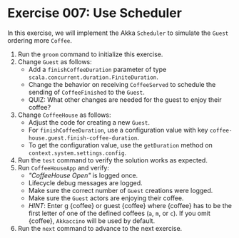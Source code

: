 # Exercise 007: Use Scheduler

In this exercise, we will implement the Akka `Scheduler` to simulate the `Guest` ordering more `Coffee`.

1. Run the `groom` command to initialize this exercise.
2. Change `Guest` as follows:
    - Add a `finishCoffeeDuration` parameter of type `scala.concurrent.duration.FiniteDuration`.
    - Change the behavior on receiving `CoffeeServed` to schedule the sending of `CoffeeFinished` to the `Guest`.
    - QUIZ: What other changes are needed for the guest to enjoy their coffee?
3. Change `CoffeeHouse` as follows:
    - Adjust the code for creating a new `Guest`.
    - For `finishCoffeeDuration`, use a configuration value with key `coffee-house.guest.finish-coffee-duration`.
    - To get the configuration value, use the `getDuration` method on `context.system.settings.config`.
4. Run the `test` command to verify the solution works as expected.
5. Run `CoffeeHouseApp` and verify:
    - *"CoffeeHouse Open"* is logged once.
    - Lifecycle debug messages are logged.
    - Make sure the correct number of `Guest` creations were logged.
    - Make sure the `Guest` actors are enjoying their coffee.
    - *HINT*: Enter g {coffee} or guest {coffee} where {coffee} has to be the first letter of one of the defined coffees (`a`, `m`, or `c`). If you omit {coffee}, `Akkaccino` will be used by default.
6. Run the `next` command to advance to the next exercise.
